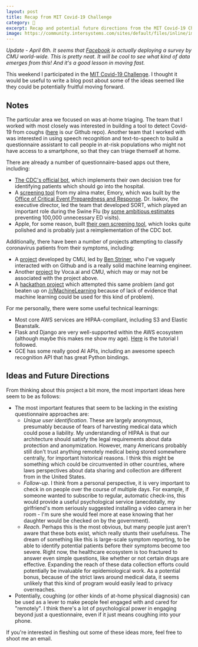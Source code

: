 ```yaml
---
layout: post
title: Recap from MIT Covid-19 Challenge
category: 🧐
excerpt: Recap and potential future directions from the MIT Covid-19 Challenge.
image: https://community.intersystems.com/sites/default/files/inline/images/mit_covid_challenge.jpg
---
```


*Update - April 6th. It seems that [Facebook][zuck-facebook] is actually deploying a survey by CMU world-wide. This is pretty neat. It will be cool to see what kind of data emerges from this! And it's a good lesson in moving fast.*

This weekend I participated in the [MIT Covid-19 Challenge][challenge-link]. I thought it would be useful to write a blog post about some of the ideas seemed like they could be potentially fruitful moving forward.

## Notes

The particular area we focused on was at-home triaging. The team that I worked with most closely was interested in building a tool to detect Covid-19 from coughs ([here][github-link] is our Github repo). Another team that I worked with was interested in using speech recognition and text-to-speech to build a questionnaire assistant to call people in at-risk populations who might not have access to a smartphone, so that they can triage themself at home.

There are already a number of questionnaire-based apps out there, including:

- [The CDC's official bot][cdc-bot], which implements their own decision tree for identifying patients which should go into the hospital.
- A [screening tool][emory-checker] from my alma mater, Emory, which was built by the [Office of Critical Event Preparedness and Response][emory-critical-prep]. Dr. Isakov, the executive director, led the team that developed SORT, which played an important role during the Swine Flu (by [some ambitious estimates][sort-paper] preventing 100,000 unnecessary ED visits).
- Apple, for some reason, built [their own screening tool][apple-bot], which looks quite polished and is probably just a reimplementation of the CDC bot.

Additionally, there have been a number of projects attempting to classify coronavirus patients from their symptoms, including:

- A [project][cmu-checker] developed by CMU, led by [Ben Striner][ben-striner], who I've vaguely interacted with on Github and is a really solid machine learning engineer.
- Another [project][voca-ai] by Voca.ai and CMU, which may or may not be associated with the project above.
- A [hackathon project][cough-detect-hack] which attempted this same problem (and got beaten up on [/r/MachineLearning][cough-detect-hack-reddit] because of lack of evidence that machine learning could be used for this kind of problem).

For me personally, there were some useful technical learnings:

- Most core AWS services are HIPAA-compliant, including S3 and Elastic Beanstalk.
- Flask and Django are very well-supported within the AWS ecosystem (although maybe this makes me show my age). [Here][aws-flask] is the tutorial I followed.
- GCE has some really good AI APIs, including an awesome speech recognition API that has great Python bindings.

## Ideas and Future Directions

From thinking about this project a bit more, the most important ideas here seem to be as follows:

- The most important features that seem to be lacking in the existing questionnaire approaches are:
  - *Unique user identification*. These are largely anonymous, presumably because of fears of harvesting medical data which could pose a liability. My understanding of HIPAA is that our architecture should satisfy the legal requirements about data protection and anonymization. However, many Americans probably still don't trust anything remotely medical being stored somewhere centrally, for important historical reasons. I think this might be something which could be circumvented in other countries, where laws perspectives about data sharing and collection are different from in the United States.
  - *Follow-up*. I think from a personal perspective, it is very important to check in on people over the course of multiple days. For example, if someone wanted to subscribe to regular, automatic check-ins, this would provide a useful psychological service (anecdotally, my girlfriend's mom seriously suggested installing a video camera in her room - I'm sure she would feel more at ease knowing that her daughter would be checked on by the government).
  - *Reach*. Perhaps this is the most obvious, but many people just aren't aware that these bots exist, which really stunts their usefulness. The dream of something like this is large-scale symptom reporting, to be able to identify potential patients before their symptoms become too severe. Right now, the healthcare ecosystem is too fractured to answer even simple questions, like whether or not certain drugs are effective. Expanding the reach of these data collection efforts could potentially be invaluable for epidemiological work. As a potential bonus, because of the strict laws around medical data, it seems unlikely that this kind of program would easily lead to privacy overreaches.
- Potentially, coughing (or other kinds of at-home physical diagnosis) can be used as a lever to make people feel engaged with and cared for "remotely". I think there's a lot of psychological power in engaging beyond just a questionnaire, even if it just means coughing into your phone.

If you're interested in fleshing out some of these ideas more, feel free to shoot me an email.

[challenge-link]: https://covid19challenge.mit.edu/
[github-link]: https://github.com/codekansas/covid-cough-prediction
[aws-flask]: https://docs.aws.amazon.com/elasticbeanstalk/latest/dg/create-deploy-python-flask.html
[emory-checker]: https://c19check.com/
[voca-ai]: https://voca.ai/corona-virus/
[cmu-checker]: https://futurism.com/neoscope/new-app-detects-covid19-voice
[cdc-bot]: https://covid19healthbot.cdc.gov/
[apple-bot]: https://www.apple.com/covid19/
[emory-critical-prep]: https://emergency.emory.edu/about/team/index.html
[sort-paper]: https://www.ncbi.nlm.nih.gov/pmc/articles/PMC7115325/
[ben-striner]: https://github.com/bstriner
[cough-detect-hack]: https://devpost.com/software/detect-now
[cough-detect-hack-reddit]: https://www.reddit.com/r/MachineLearning/comments/frf02x/p_covid19_cough_detection_model_deep_learning/
[zuck-facebook]: https://www.facebook.com/zuck
